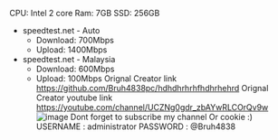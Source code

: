 
CPU: Intel 2 core
Ram: 7GB
SSD: 256GB
- speedtest.net - Auto
  + Download: 700Mbps
  + Upload:   1400Mbps
- speedtest.net - Malaysia
  + Download: 600Mbps
  + Upload:   100Mbps
Orignal Creator link https://github.com/Bruh4838pc/hdhdhrhrhfhdhrhehrd
Orignal Creator youtube link https://youtube.com/channel/UCZNg0gdr_zbAYwRLCOrQv9w
![image](https://user-images.githubusercontent.com/92451987/152688641-66f36196-b151-4b90-b5fe-5e482371cde5.png)
Dont forget to subscribe my channel Or cookie :) 
USERNAME : administrator
PASSWORD : @Bruh4838
